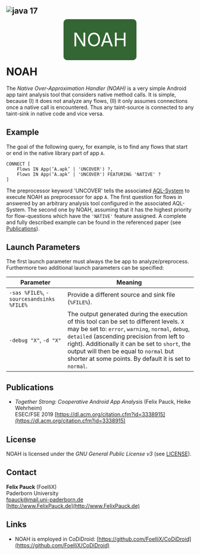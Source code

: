 ![java 17](https://img.shields.io/badge/java-17-brightgreen.svg)
---
<p align="center">
	<br />
	<font style="color: #FFFFFF; font-size: 50px; background:#336633; border: 25px solid #336633; border-radius: 10px;">NOAH</font>
</p>

# NOAH
The *Native Over-Approximation Handler (NOAH)* is a very simple Android app taint analysis tool that considers native method calls.
It is simple, because (I) it does not analyze any flows, (II) it only assumes connections once a native call is encountered.
Thus any taint-source is connected to any taint-sink in native code and vice versa.

## Example
The goal of the following query, for example, is to find any flows that start or end in the native library part of app `A`.

```
CONNECT [
	Flows IN App(’A.apk’ | 'UNCOVER') ?,
	Flows IN App(’A.apk’ | 'UNCOVER') FEATURING 'NATIVE' ?
]
```

The preprocessor keyword 'UNCOVER' tells the associated [AQL-System](https://github.com/FoelliX/AQL-System) to execute NOAH as preprocessor for app `A`.
The first question for flows in answered by an arbitrary analysis tool configured in the associated AQL-System.
The second one by NOAH, assuming that it has the highest priority for flow-questions which have the `'NATIVE'` feature assigned.
A complete and fully described example can be found in the referenced paper (see [Publications](#Publications)).

## Launch Parameters
The first launch parameter must always the be app to analyze/preprocess.
Furthermore two additional launch parameters can be specified:

| Parameter | Meaning |
| --------- | ------- |
| `-sas %FILE%`, `-sourcesandsinks %FILE%` | Provide a different source and sink file (`%FILE%`). |
| `-debug "X"`, `-d "X"` | The output generated during the execution of this tool can be set to different levels. `X` may be set to: `error`, `warning`, `normal`, `debug`, `detailed` (ascending precision from left to right). Additionally it can be set to `short`, the output will then be equal to `normal` but shorter at some points. By default it is set to `normal`. |

## Publications
- *Together Strong: Cooperative Android App Analysis* (Felix Pauck, Heike Wehrheim)  
ESEC/FSE 2019 [https://dl.acm.org/citation.cfm?id=3338915](https://dl.acm.org/citation.cfm?id=3338915)

## License
NOAH is licensed under the *GNU General Public License v3* (see [LICENSE](https://github.com/FoelliX/NOAH/blob/master/LICENSE)).

## Contact
**Felix Pauck** (FoelliX)  
Paderborn University  
fpauck@mail.uni-paderborn.de  
[http://www.FelixPauck.de](http://www.FelixPauck.de)

## Links
- NOAH is employed in CoDiDroid: [https://github.com/FoelliX/CoDiDroid](https://github.com/FoelliX/CoDiDroid)